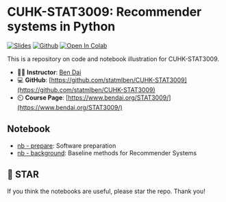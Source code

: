 # **CUHK**-**STAT3009**: Recommender systems in Python
[![Slides](https://img.shields.io/badge/CUHK-STAT3009-blueviolet)](https://www.bendai.org/STAT3009/) [![Github](https://badges.aleen42.com/src/github.svg)](https://github.com/statmlben/CUHK-STAT3009) [![Open In Colab](https://colab.research.google.com/assets/colab-badge.svg)](https://colab.research.google.com/drive/1TLkXIaYA42JcVxrTZBk6adKY8w533Gym?authuser=2#scrollTo=jbpzja31GGj)

This is a repository on code and notebook illustration for CUHK-STAT3009. 

- 👨‍🏫 **Instructor**: [Ben Dai](http://www.bendai.org)
- 💻 **GitHub**: [https://github.com/statmlben/CUHK-STAT3009](https://github.com/statmlben/CUHK-STAT3009)
- ⏲️ **Course Page**: [https://www.bendai.org/STAT3009/](https://www.bendai.org/STAT3009/)

## Notebook

- [nb - prepare](nb_prepare.ipynb): Software preparation 
- [nb - background](nb_background.ipynb): Baseline methods for Recommender Systems
<!-- - [Notebook2](notebook2.ipynb): Correlation-based Recommender Systems
- [Notebook3](notebook3.ipynb): Latent Factor Models I: OOP in Python
- [Notebook4](notebook4.ipynb): Latent Factor Models II: ALS and Cross-validation
- [Notebook5](notebook5.ipynb): Latent Factor Models III: SGD
- [Notebook6](notebook6.ipynb): Smooth Latent Factor Models
- [Notebook7](notebook7.ipynb): Real Application in MovieLens dataset
- [Notebook8](notebook8.ipynb): Neural Collaborative Filtering: Nonlinear Interaction
- [Notebook9](notebook9.ipynb): Side Information: Continuous and Discrete features
- [Notebook10a](notebook10a.ipynb): Binary recommender systems
- [Notebook10b](notebook10b.ipynb): Top-K recommendation via AdaRank -->

## 🌟 STAR

If you think the notebooks are useful, please star the repo. Thank you!